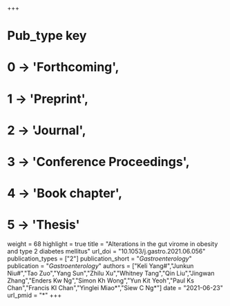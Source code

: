 +++
# Pub_type key
# 0 -> 'Forthcoming',
# 1 -> 'Preprint',
# 2 -> 'Journal',
# 3 -> 'Conference Proceedings',
# 4 -> 'Book chapter',
# 5 -> 'Thesis'

weight = 68
highlight = true
title = "Alterations in the gut virome in obesity and type 2 diabetes mellitus"
url_doi = "10.1053/j.gastro.2021.06.056"
publication_types = ["2"]
publication_short = "*Gastroenterology*"
publication = "*Gastroenterology*"
authors = ["Keli Yang#","Junkun Niu#","Tao Zuo","Yang Sun","Zhilu Xu","Whitney Tang","Qin Liu","Jingwan Zhang","Enders Kw Ng","Simon Kh Wong","Yun Kit Yeoh","Paul Ks Chan","Francis KI Chan","Yinglei Miao*","Siew C Ng*"]
date = "2021-06-23"
url_pmid = "*"
+++
